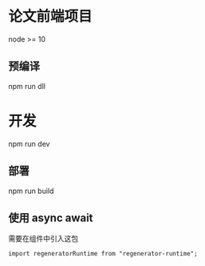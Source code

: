 # 论文前端项目

node >= 10

## 预编译

npm run dll

# 开发

npm run dev

## 部署

npm run build

## 使用 async await

需要在组件中引入这包

`import regeneratorRuntime from "regenerator-runtime";`